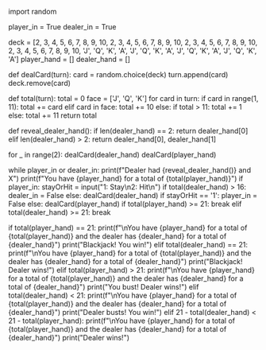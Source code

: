 

import random

player_in = True
dealer_in = True

deck = [2, 3, 4, 5, 6, 7, 8, 9, 10, 2, 3, 4, 5, 6, 7, 8, 9, 10, 2, 3, 4, 5, 6, 7, 8, 9, 10, 2, 3, 4, 5, 6, 7, 8, 9, 10, 'J', 'Q', 'K', 'A', 'J', 'Q', 'K', 'A', 'J', 'Q', 'K', 'A', 'J', 'Q', 'K', 'A']
player_hand = []
dealer_hand = []

def dealCard(turn):
	card = random.choice(deck)
	turn.append(card)
	deck.remove(card)

def total(turn):
	total = 0
	face = ['J', 'Q', 'K']
	for card in turn:
		if card in range(1, 11):
			total += card
		elif card in face:
			total += 10
		else:
			if total > 11:
				total += 1
			else:
				total += 11
	return total

def reveal_dealer_hand():
	if len(dealer_hand) == 2:
		return dealer_hand[0]
	elif len(dealer_hand) > 2:
		return dealer_hand[0], dealer_hand[1]

for _ in range(2):
	dealCard(dealer_hand)
	dealCard(player_hand)

while player_in or dealer_in:
	print(f"Dealer had {reveal_dealer_hand()} and X")
	print(f"You have {player_hand} for a total of {total(player_hand)}")
	if player_in:
		stayOrHit = input("1: Stay\n2: Hit\n")
	if total(dealer_hand) > 16:
		dealer_in = False
	else:
		dealCard(dealer_hand)
	if stayOrHit == '1':
		player_in = False
	else:
		dealCard(player_hand)
	if total(player_hand) >= 21:
		break
	elif total(dealer_hand) >= 21:
		break

if total(player_hand) == 21:
	print(f"\nYou have {player_hand} for a total of {total(player_hand)} and the dealer has {dealer_hand} for a total of {dealer_hand}")
	print("Blackjack! You win!")
elif total(dealer_hand) == 21:
	print(f"\nYou have {player_hand} for a total of {total(player_hand)} and the dealer has {dealer_hand} for a total of {dealer_hand}")
	print("Blackjack! Dealer wins!")
elif total(player_hand) > 21:
	print(f"\nYou have {player_hand} for a total of {total(player_hand)} and the dealer has {dealer_hand} for a total of {dealer_hand}")
	print("You bust! Dealer wins!")
elif total(dealer_hand) < 21:
	print(f"\nYou have {player_hand} for a total of {total(player_hand)} and the dealer has {dealer_hand} for a total of {dealer_hand}")
	print("Dealer busts! You win!")
elif 21 - total(dealer_hand) < 21 - total(player_hand):
	print(f"\nYou have {player_hand} for a total of {total(player_hand)} and the dealer has {dealer_hand} for a total of {dealer_hand}")
	print("Dealer wins!")
